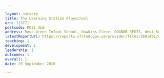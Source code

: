 ```yaml
---

layout: nursery
title: The Learning Station Playschool
urn: 113771
postcode: PO21 3LW
address: Rose Green Infant School, Hawkins Close, BOGNOR REGIS, West Sussex, PO21 3LW
latestReportUrl: https://reports.ofsted.gov.uk/provider/files/2601461/urn/113771.pdf
teaching: 1
development: 1
leadership: 1
outcomes: 1
overall: 1
date: 29 September 2016

---
```

